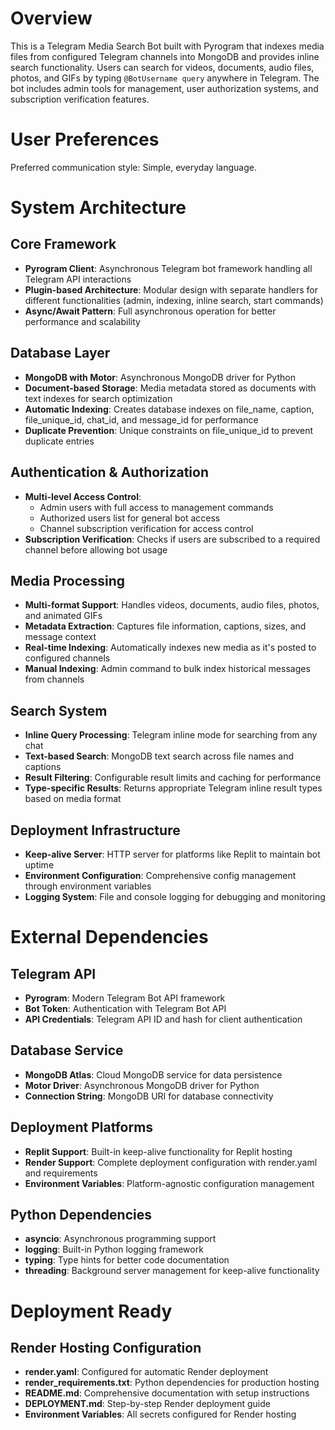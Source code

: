 # Overview

This is a Telegram Media Search Bot built with Pyrogram that indexes media files from configured Telegram channels into MongoDB and provides inline search functionality. Users can search for videos, documents, audio files, photos, and GIFs by typing `@BotUsername query` anywhere in Telegram. The bot includes admin tools for management, user authorization systems, and subscription verification features.

# User Preferences

Preferred communication style: Simple, everyday language.

# System Architecture

## Core Framework
- **Pyrogram Client**: Asynchronous Telegram bot framework handling all Telegram API interactions
- **Plugin-based Architecture**: Modular design with separate handlers for different functionalities (admin, indexing, inline search, start commands)
- **Async/Await Pattern**: Full asynchronous operation for better performance and scalability

## Database Layer
- **MongoDB with Motor**: Asynchronous MongoDB driver for Python
- **Document-based Storage**: Media metadata stored as documents with text indexes for search optimization
- **Automatic Indexing**: Creates database indexes on file_name, caption, file_unique_id, chat_id, and message_id for performance
- **Duplicate Prevention**: Unique constraints on file_unique_id to prevent duplicate entries

## Authentication & Authorization
- **Multi-level Access Control**: 
  - Admin users with full access to management commands
  - Authorized users list for general bot access
  - Channel subscription verification for access control
- **Subscription Verification**: Checks if users are subscribed to a required channel before allowing bot usage

## Media Processing
- **Multi-format Support**: Handles videos, documents, audio files, photos, and animated GIFs
- **Metadata Extraction**: Captures file information, captions, sizes, and message context
- **Real-time Indexing**: Automatically indexes new media as it's posted to configured channels
- **Manual Indexing**: Admin command to bulk index historical messages from channels

## Search System
- **Inline Query Processing**: Telegram inline mode for searching from any chat
- **Text-based Search**: MongoDB text search across file names and captions
- **Result Filtering**: Configurable result limits and caching for performance
- **Type-specific Results**: Returns appropriate Telegram inline result types based on media format

## Deployment Infrastructure
- **Keep-alive Server**: HTTP server for platforms like Replit to maintain bot uptime
- **Environment Configuration**: Comprehensive config management through environment variables
- **Logging System**: File and console logging for debugging and monitoring

# External Dependencies

## Telegram API
- **Pyrogram**: Modern Telegram Bot API framework
- **Bot Token**: Authentication with Telegram Bot API
- **API Credentials**: Telegram API ID and hash for client authentication

## Database Service
- **MongoDB Atlas**: Cloud MongoDB service for data persistence
- **Motor Driver**: Asynchronous MongoDB driver for Python
- **Connection String**: MongoDB URI for database connectivity

## Deployment Platforms
- **Replit Support**: Built-in keep-alive functionality for Replit hosting
- **Render Support**: Complete deployment configuration with render.yaml and requirements
- **Environment Variables**: Platform-agnostic configuration management

## Python Dependencies
- **asyncio**: Asynchronous programming support
- **logging**: Built-in Python logging framework
- **typing**: Type hints for better code documentation
- **threading**: Background server management for keep-alive functionality

# Deployment Ready

## Render Hosting Configuration
- **render.yaml**: Configured for automatic Render deployment
- **render_requirements.txt**: Python dependencies for production hosting
- **README.md**: Comprehensive documentation with setup instructions
- **DEPLOYMENT.md**: Step-by-step Render deployment guide
- **Environment Variables**: All secrets configured for Render hosting